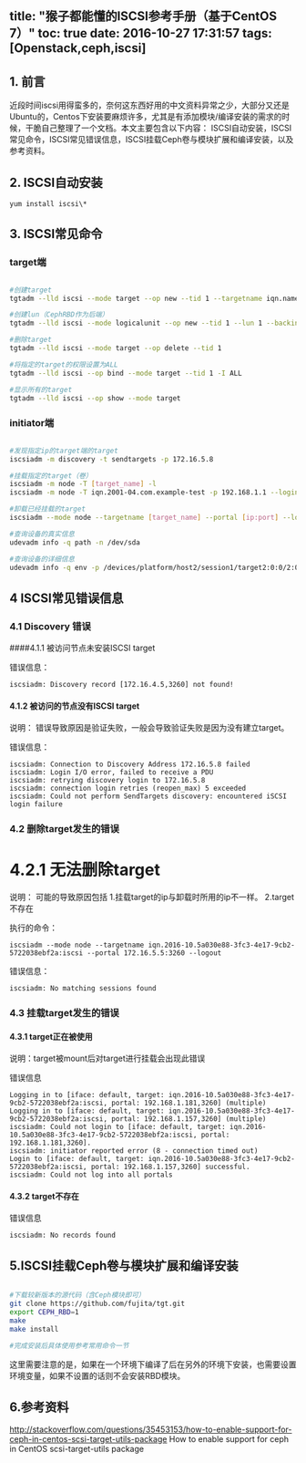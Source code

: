 title: "猴子都能懂的ISCSI参考手册（基于CentOS 7）"
toc: true
date: 2016-10-27 17:31:57
tags: [Openstack,ceph,iscsi]
---

## 1. 前言
近段时间iscsi用得蛮多的，奈何这东西好用的中文资料异常之少，大部分又还是Ubuntu的，Centos下安装要麻烦许多，尤其是有添加模块/编译安装的需求的时候，干脆自己整理了一个文档。本文主要包含以下内容：
ISCSI自动安装，ISCSI常见命令，ISCSI常见错误信息，ISCSI挂载Ceph卷与模块扩展和编译安装，以及参考资料。

<!--more-->

## 2. ISCSI自动安装

    yum install iscsi\*

## 3. ISCSI常见命令

### target端

```bash

#创建target
tgtadm --lld iscsi --mode target --op new --tid 1 --targetname iqn.name:name

#创建lun（CephRBD作为后端）
tgtadm --lld iscsi --mode logicalunit --op new --tid 1 --lun 1 --backing-store volumename --bstype rbd

#删除target
tgtadm --lld iscsi --mode target --op delete --tid 1

#将指定的target的权限设置为ALL
tgtadm --lld iscsi --op bind --mode target --tid 1 -I ALL

#显示所有的target
tgtadm --lld iscsi --op show --mode target

```

### initiator端

```bash

#发现指定ip的target端的target
iscsiadm -m discovery -t sendtargets -p 172.16.5.8

#挂载指定的target（卷）
iscsiadm -m node -T [target_name] -l
iscsiadm -m node -T iqn.2001-04.com.example-test -p 192.168.1.1 --login

#卸载已经挂载的target
iscsiadm --mode node --targetname [target_name] --portal [ip:port] --logout

#查询设备的真实信息
udevadm info -q path -n /dev/sda

#查询设备的详细信息
udevadm info -q env -p /devices/platform/host2/session1/target2:0:0/2:0:0:1/block/sda

```

## 4 ISCSI常见错误信息
### 4.1 Discovery 错误
####4.1.1 被访问节点未安装ISCSI target

错误信息：

    iscsiadm: Discovery record [172.16.4.5,3260] not found!

#### 4.1.2 被访问的节点没有ISCSI target

说明：
错误导致原因是验证失败，一般会导致验证失败是因为没有建立target。

错误信息：

```
iscsiadm: Connection to Discovery Address 172.16.5.8 failed
iscsiadm: Login I/O error, failed to receive a PDU
iscsiadm: retrying discovery login to 172.16.5.8
iscsiadm: connection login retries (reopen_max) 5 exceeded
iscsiadm: Could not perform SendTargets discovery: encountered iSCSI login failure
```

### 4.2 删除target发生的错误

# 4.2.1 无法删除target

说明：
可能的导致原因包括
1.挂载target的ip与卸载时所用的ip不一样。
2.target不存在


执行的命令：

    iscsiadm --mode node --targetname iqn.2016-10.5a030e88-3fc3-4e17-9cb2-5722038ebf2a:iscsi --portal 172.16.5.5:3260 --logout

错误信息：

    iscsiadm: No matching sessions found


### 4.3 挂载target发生的错误

####  4.3.1 target正在被使用

说明：target被mount后对target进行挂载会出现此错误

错误信息

```
Logging in to [iface: default, target: iqn.2016-10.5a030e88-3fc3-4e17-9cb2-5722038ebf2a:iscsi, portal: 192.168.1.181,3260] (multiple)
Logging in to [iface: default, target: iqn.2016-10.5a030e88-3fc3-4e17-9cb2-5722038ebf2a:iscsi, portal: 192.168.1.157,3260] (multiple)
iscsiadm: Could not login to [iface: default, target: iqn.2016-10.5a030e88-3fc3-4e17-9cb2-5722038ebf2a:iscsi, portal: 192.168.1.181,3260].
iscsiadm: initiator reported error (8 - connection timed out)
Login to [iface: default, target: iqn.2016-10.5a030e88-3fc3-4e17-9cb2-5722038ebf2a:iscsi, portal: 192.168.1.157,3260] successful.
iscsiadm: Could not log into all portals
```

####  4.3.2 target不存在

错误信息

    iscsiadm: No records found


## 5.ISCSI挂载Ceph卷与模块扩展和编译安装

```bash

#下载较新版本的源代码（含Ceph模块即可）
git clone https://github.com/fujita/tgt.git  
export CEPH_RBD=1  
make 
make install  

#完成安装后具体使用参考常用命令一节

```
这里需要注意的是，如果在一个环境下编译了后在另外的环境下安装，也需要设置环境变量，如果不设置的话则不会安装RBD模块。


## 6.参考资料

http://stackoverflow.com/questions/35453153/how-to-enable-support-for-ceph-in-centos-scsi-target-utils-package
How to enable support for ceph in CentOS scsi-target-utils package